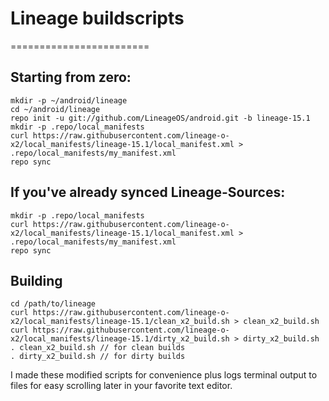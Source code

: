 # Lineage buildscripts
========================

Starting from zero:
---------
    mkdir -p ~/android/lineage
    cd ~/android/lineage
    repo init -u git://github.com/LineageOS/android.git -b lineage-15.1
    mkdir -p .repo/local_manifests
    curl https://raw.githubusercontent.com/lineage-o-x2/local_manifests/lineage-15.1/local_manifest.xml > .repo/local_manifests/my_manifest.xml
    repo sync

If you've already synced Lineage-Sources:
----------
    mkdir -p .repo/local_manifests
    curl https://raw.githubusercontent.com/lineage-o-x2/local_manifests/lineage-15.1/local_manifest.xml > .repo/local_manifests/my_manifest.xml
    repo sync

Building
----------
    cd /path/to/lineage
    curl https://raw.githubusercontent.com/lineage-o-x2/local_manifests/lineage-15.1/clean_x2_build.sh > clean_x2_build.sh
    curl https://raw.githubusercontent.com/lineage-o-x2/local_manifests/lineage-15.1/dirty_x2_build.sh > dirty_x2_build.sh
    . clean_x2_build.sh // for clean builds
    . dirty_x2_build.sh // for dirty builds

I made these modified scripts for convenience plus logs terminal output to files for easy scrolling later in your favorite text editor.
